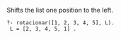 Shifts the list one position to the left.

```
?- rotacionar([1, 2, 3, 4, 5], L).
 L = [2, 3, 4, 5, 1] .
```